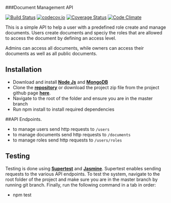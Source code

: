 ###Document Management API

[![Build Status](https://travis-ci.org/andela-ekupara/DcManFrontEnd.svg?branch=feature/fend-tests)](https://travis-ci.org/andela-ekupara/DcManFrontEnd)
[![codecov.io](https://codecov.io/github/andela-ekupara/DcManFrontEnd/coverage.svg?branch=feature/fend-tests)](https://codecov.io/github/andela-ekupara/DcManFrontEnd?branch=master)
[![Coverage Status](https://coveralls.io/repos/github/andela-ekupara/dcman/badge.svg?branch=master)](https://coveralls.io/github/andela-ekupara/dcman?branch=master)
[![Code Climate](https://codeclimate.com/github/andela-ekupara/dcman/badges/gpa.svg)](https://codeclimate.com/github/andela-ekupara/dcman)

This is a simple API to help a user with a predefined role create and manage documents. Users create documents and speciy the roles that are allowed to access the document by defining an access level. 

Admins can access all documents, while owners can access their documents as well as all public documents.

## Installation
  - Download and install [**Node Js**](https://nodejs.org/en/download/) and [**MongoDB**](https://www.mongodb.org/downloads#production)
  - Clone the [**repository**](https://github.com/andela-ekupara/dcman.git) or download the project zip file from the project github page [**here**](https://github.com/andela-ekupara/dcman). 
  - Navigate to the root of the folder and ensure you are in the master branch
  - Run npm install to install required dependencies
  
##API Endpoints.
  - to manage users send http requests to ``/users``
  - to manage documents send http requests to ``/documents``
  - to manage roles send http requests to ``/users/roles``

## Testing
Testing is done using [**Supertest**](https://www.npmjs.com/package/supertest) and [**Jasmine**](https://www.npmjs.com/package/jasmine). Supertest enables sending requests to the various API endpoints. To test the system, navigate to the root folder of the project and make sure you are in the master branch by running git branch. Finally, run the following command in a tab in order:

  - npm test
